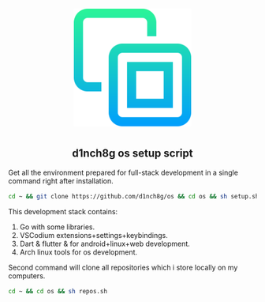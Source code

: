 <p align="center">
<img style="align: center; padding-left: 10px; padding-right: 10px; padding-bottom: 10px;" width="238px" height="238px" src="./logo.png" />
</p>

<h2 align="center">d1nch8g os setup script</h2>

Get all the environment prepared for full-stack development in a single command right after installation.

```sh
cd ~ && git clone https://github.com/d1nch8g/os && cd os && sh setup.sh
```

This development stack contains:

1. Go with some libraries.
1. VSCodium extensions+settings+keybindings.
1. Dart & flutter & for android+linux+web development.
1. Arch linux tools for os development.

Second command will clone all repositories which i store locally on my computers.

```sh
cd ~ && cd os && sh repos.sh
```
